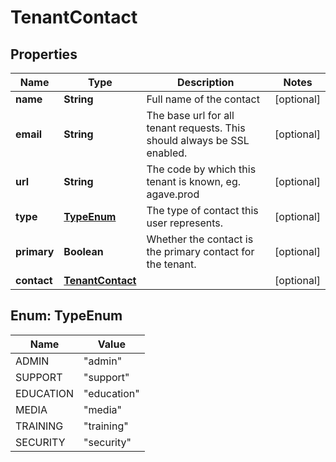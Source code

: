 
# TenantContact

## Properties
Name | Type | Description | Notes
------------ | ------------- | ------------- | -------------
**name** | **String** | Full name of the contact |  [optional]
**email** | **String** | The base url for all tenant requests. This should always be SSL enabled. |  [optional]
**url** | **String** | The code by which this tenant is known, eg. agave.prod |  [optional]
**type** | [**TypeEnum**](#TypeEnum) | The type of contact this user represents. |  [optional]
**primary** | **Boolean** | Whether the contact is the primary contact for the tenant. |  [optional]
**contact** | [**TenantContact**](TenantContact.md) |  |  [optional]


<a name="TypeEnum"></a>
## Enum: TypeEnum
Name | Value
---- | -----
ADMIN | &quot;admin&quot;
SUPPORT | &quot;support&quot;
EDUCATION | &quot;education&quot;
MEDIA | &quot;media&quot;
TRAINING | &quot;training&quot;
SECURITY | &quot;security&quot;




